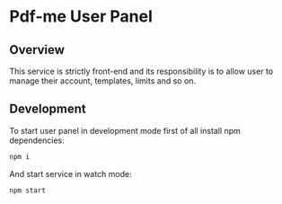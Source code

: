 # Pdf-me User Panel

## Overview

This service is strictly front-end and its responsibility is to allow user to manage their account, templates, limits and so on.

## Development

To start user panel in development mode first of all install npm dependencies:

```bash
npm i
```

And start service in watch mode:

```bash
npm start
```
